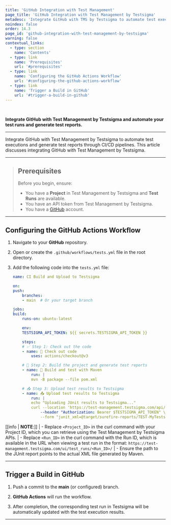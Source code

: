 ```yaml
---
title: 'GitHub Integration with Test Management'
page_title: 'GitHub Integration with Test Management by Testsigma'
metadesc: 'Integrate GitHub with TMS by Testsigma to automate test executions & generate test reports through CI/CD pipelines | GitHub Integration with TMS by Testsigma'
noindex: false
order: 14.3
page_id: 'github-integration-with-test-management-by-testsigma'
warning: false
contextual_links:
  - type: section
    name: 'Contents'
  - type: link
    name: 'Prerequisites'
    url: '#prerequisites'
  - type: link
    name: 'Configuring the GitHub Actions Workflow'
    url: '#configuring-the-github-actions-workflow'
  - type: link
    name: 'Trigger a Build in GitHub'
    url: '#trigger-a-build-in-github'
---
```


<br>

**Integrate GitHub with Test Management by Testsigma and automate your test runs and generate test reports.**

---

Integrate GitHub with Test Management by Testsigma to automate test executions and generate test reports through CI/CD pipelines. This article discusses integrating GitHub with Test Management by Testsigma.

---

> ## **Prerequisites**
> 
> Before you begin, ensure:
> - You have a **Project** in Test Management by Testsigma and **Test Runs** are available.
> - You have an API token from Test Management by Testsigma.
> - You have a [GitHub](https://github.com/) account.



---

## **Configuring the GitHub Actions Workflow**

1. Navigate to your **GitHub** repository. 

2. Open or create the `.github/workflows/tests.yml` file in the root directory.

3. Add the following code into the `tests.yml` file:

    ```yaml
    name: CI Build and Upload to Testsigma

    on:
    push:
        branches:
        - main  # Or your target branch

    jobs:
    build:
        runs-on: ubuntu-latest

        env:
        TESTSIGMA_API_TOKEN: ${{ secrets.TESTSIGMA_API_TOKEN }}

        steps:
        # ✅ Step 1: Check out the code
        - name: 🧾 Check out code
            uses: actions/checkout@v3

        # 🔨 Step 2: Build the project and generate test reports
        - name: 🔨 Build and test with Maven
            run: |
            mvn -B package --file pom.xml

        # 📤 Step 3: Upload test results to Testsigma
        - name: 📤 Upload test results to Testsigma
            run: |
            echo "Uploading JUnit results to Testsigma..."
            curl --location 'https://test-management.testsigma.com/api/v1/projects/<Project_ID>/junit-import/test-run/<Run_ID>' \
                --header "Authorization: Bearer $TESTSIGMA_API_TOKEN" \
                --form "junit_xml=@target/surefire-reports/TEST-MyTests.xml"
    ```

[[info | **NOTE**:]]
| - Replace `<Project_ID>` in the curl command with your Project ID, which you can retrieve using the Test Management by Testsigma APIs.
| - Replace `<Run_ID>` in the curl command with the Run ID, which is available in the URL when viewing a test run in the format: `https://test-management.testsigma.com/ui/test_runs/<Run_ID>/`
| - Ensure the path to the JUnit report points to the actual XML file generated by Maven.


---

## **Trigger a Build in GitHub**

1. Push a commit to the **main** (or configured) branch.


2. **GitHub Actions** will run the workflow.


3. After completion, the corresponding test run in Testsigma will be automatically updated with the test execution results.


---